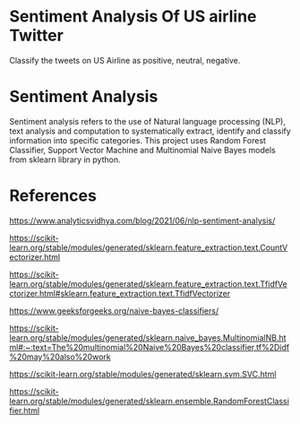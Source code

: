 # Sentiment Analysis Of US airline Twitter
Classify the tweets on US Airline as positive, neutral, negative.

# Sentiment Analysis
Sentiment analysis refers to the use of Natural language processing (NLP), text analysis and computation to systematically extract, identify and classify information into specific categories. This project uses Random Forest Classifier, Support Vector Machine and Multinomial Naive Bayes models from sklearn library in python.

# References

https://www.analyticsvidhya.com/blog/2021/06/nlp-sentiment-analysis/

https://scikit-learn.org/stable/modules/generated/sklearn.feature_extraction.text.CountVectorizer.html

https://scikit-learn.org/stable/modules/generated/sklearn.feature_extraction.text.TfidfVectorizer.html#sklearn.feature_extraction.text.TfidfVectorizer

https://www.geeksforgeeks.org/naive-bayes-classifiers/

https://scikit-learn.org/stable/modules/generated/sklearn.naive_bayes.MultinomialNB.html#:~:text=The%20multinomial%20Naive%20Bayes%20classifier,tf%2Didf%20may%20also%20work

https://scikit-learn.org/stable/modules/generated/sklearn.svm.SVC.html

https://scikit-learn.org/stable/modules/generated/sklearn.ensemble.RandomForestClassifier.html

